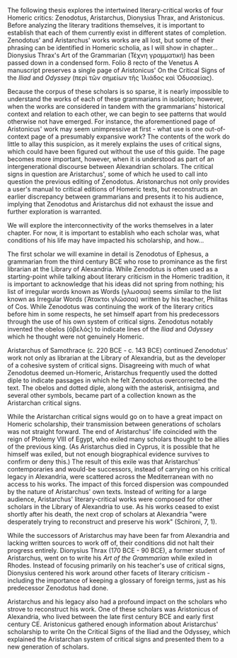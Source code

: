 The following thesis explores the intertwined literary-critical works of four Homeric critics: Zenodotus, Aristarchus, Dionysius Thrax, and Aristonicus. Before analyzing the literary traditions themselves, it is important to establish that each of them currently exist in different states of completion. Zenodotus' and Aristarchus' works  works are all lost, but some of their phrasing can be identified in Homeric scholia, as I will show in chapter...  Dionysius Thrax's Art of the Grammarian (Τέχνη γραμματική) has been passed down in a condensed form. Folio 8 recto of the Venetus A manuscript preserves a single page of Aristonicus' On the Critical Signs of the _Iliad_ and _Odyssey_ (περὶ τῶν σημείων τῆς Ἰλιάδος καὶ Ὀδυσσείας). 

Because the corpus of these scholars is so sparse, it is nearly impossible to understand the works of each of these grammarians in isolation; however, when the works are considered in tandem with the grammarians' historical context and relation to each other, we can begin to see patterns that would otherwise not have emerged. For instance, the aforementioned page of Aristonicus' work may seem unimpressive at first - what use is one out-of-context page of a presumably expansive work? The contents of the work do little to allay this suspicion, as it merely explains the uses of critical signs, which could have been figured out without the use of this guide. The page becomes more important, however, when it is understood as part of an intergenerational discourse between Alexandrian scholars. The critical signs in question are Aristarchus', some of which he used to call into question the previous editing of Zenodotus. Aristonarchus not only provides a user's manual to critical editions of Homeric texts, but reconstructs an earlier discrepancy between grammarians and presents it to his audience, implying that Zenodotus and Aristarchus did not exhaust the issue and further exploration is warranted.

We will explore the interconnectivity of the works themselves in a later chapter. For now, it is important to establish who each scholar was, what conditions of his life may have impacted his scholarship, and how...

The first scholar we will examine in detail is Zenodotus of Ephesus, a grammarian from the third century BCE who rose to prominance as the first librarian at the Library of Alexandria. While Zenodotus is often used as a starting-point while talking about literary criticism in the Homeric tradition, it is important to acknowledge that his ideas did not spring from nothing; his list of irregular words known as Words (γλωσσαι) seems similar to the list known as Irregular Words  (Ἄτακτοι γλῶσσαι) written by his teacher, Philitas of Cos. While Zenodotus was continuing the work of the literary critics before him in some respects, he set himself apart from his predecessors through the use of his own system of critical signs. Zenodotus notably invented the obelos (ὀβελός) to indicate lines of the _Iliad_ and _Odyssey_ which he thought were not genuinely Homeric.

Aristarchus of Samothrace (c. 220 BCE - c. 143 BCE) continued Zenodotus' work not only as librarian at the Library of Alexandria, but as the developer of a cohesive system of critical signs. Disagreeing with much of what Zenodotus deemed un-Homeric, Aristarchus frequently used the dotted diple to indicate passages in which he felt Zenodotus overcorrected the text. The obelos and dotted diple, along with the asterisk, antisigma, and several other symbols, became part of a collection known as the Aristarchan critical signs.

While the Aristarchan critical signs would go on to have a great impact on Homeric scholarship, their transmission between generations of scholars was not straight forward. The end of Aristarchus' life coincided with the reign of Ptolemy VIII of Egypt, who exiled many scholars thought to be allies of the previous king. (As Aristarchus died in Cyprus, it is possible that he himself was exiled, but not enough biographical evidence survives to confirm or deny this.) The result of this exile was that Aristarchus' contemporaries and would-be successors, instead of carrying on his critical legacy in Alexandria, were scattered across the Mediterranean with no access to his works. The impact of this forced dispersion was compounded by the nature of Aristarchus' own texts. Instead of writing for a large audience, Aristarchus' literary-critical works were composed for other scholars in the Library of Alexandria to use. As his works ceased to exist shortly after his death, the next crop of scholars at Alexandria "were desperately trying to reconstruct and preserve his work" (Schironi, 7, 1). 

While the successors of Aristarchus may have been far from Alexandria and lacking written sources to work off of, their conditions did not halt their progress entirely. Dionysius Thrax (170 BCE - 90 BCE), a former student of Aristarchus, went on to write his _Art of the Grammarian_ while exiled in Rhodes. Instead of focusing primarily on his teacher's use of critical signs, Dionysius centered his work around other facets of literary criticism - including the importance of keeping a glossary of foreign terms, just as his predecessor Zenodotus had done. 

Aristarchus and his legacy also had a profound impact on the scholars who strove to reconstruct his work. One of these scholars was Aristonicus of Alexandria, who lived between the late first century BCE and early first century CE. Aristonicus gathered enough information about Aristarchus' scholarship to write On the Critical Signs of the Iliad and the Odyssey, which explained the Aristarchan system of critical signs and presented them to a new generation of scholars. 
